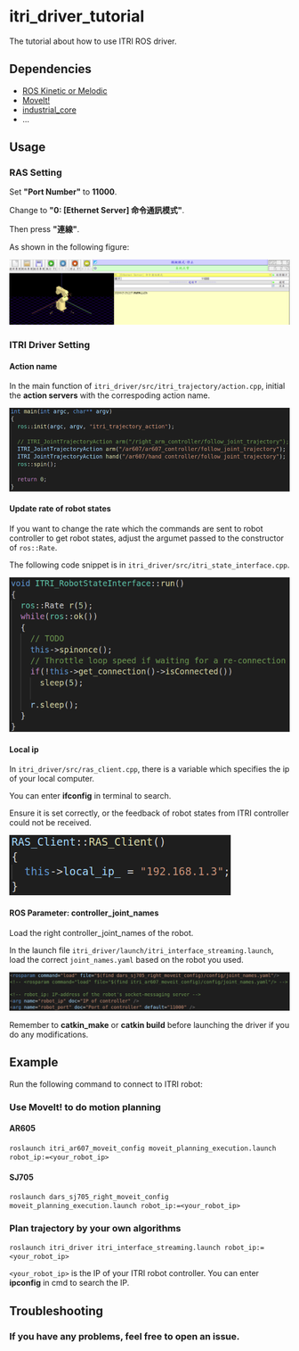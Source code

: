 # itri_driver_tutorial
The tutorial about how to use ITRI ROS driver.

## Dependencies
- [ROS Kinetic or Melodic](http://wiki.ros.org/ROS/Installation)
- [MoveIt!](https://moveit.ros.org/install/)
- [industrial_core](https://github.com/ros-industrial/industrial_core)
- ...

## Usage
### RAS Setting
Set **"Port Number"** to **11000**.

Change to **"0: [Ethernet Server] 命令通訊模式"**.

Then press **"連線"**.

As shown in the following figure:

![alt 文字](https://github.com/FrankLin9981/itri_driver_tutorial/blob/master/images/ras_setting.png "RAS interface")

### ITRI Driver Setting
#### Action name
In the main function of ```itri_driver/src/itri_trajectory/action.cpp```, initial the **action servers** with the correspoding action name.

![alt 文字](https://github.com/FrankLin9981/itri_driver_tutorial/blob/master/images/action_name.png "action name")

#### Update rate of robot states
If you want to change the rate which the commands are sent to robot controller to get robot states, adjust the argumet passed to the constructor of ```ros::Rate```.

The following code snippet is in ```itri_driver/src/itri_state_interface.cpp```.

![alt 文字](https://github.com/FrankLin9981/itri_driver_tutorial/blob/master/images/update_states_rate.png "update rate")

#### Local ip
In ```itri_driver/src/ras_client.cpp```, there is a variable which specifies the ip of your local computer.

You can enter **ifconfig** in terminal to search.

Ensure it is set correctly, or the feedback of robot states from ITRI controller could not be received.

![alt 文字](https://github.com/FrankLin9981/itri_driver_tutorial/blob/master/images/local_ip.png "local ip")

#### ROS Parameter: controller_joint_names
Load the right controller_joint_names of the robot.

In the launch file ```itri_driver/launch/itri_interface_streaming.launch```, load the correct ```joint_names.yaml``` based on the robot you used.

![alt 文字](https://github.com/FrankLin9981/itri_driver_tutorial/blob/master/images/controller_joint_names.png "controller joint names")

Remember to **catkin_make** or **catkin build** before launching the driver if you do any modifications.

## Example
Run the following command to connect to ITRI robot:
### Use MoveIt! to do motion planning
#### AR605
```
roslaunch itri_ar607_moveit_config moveit_planning_execution.launch robot_ip:=<your_robot_ip>
```
#### SJ705
```
roslaunch dars_sj705_right_moveit_config moveit_planning_execution.launch robot_ip:=<your_robot_ip>
```
### Plan trajectory by your own algorithms
```
roslaunch itri_driver itri_interface_streaming.launch robot_ip:=<your_robot_ip>
```
```<your_robot_ip>``` is the IP of your ITRI robot controller. You can enter **ipconfig** in cmd to search the IP.

## Troubleshooting
### If you have any problems, feel free to open an issue.
